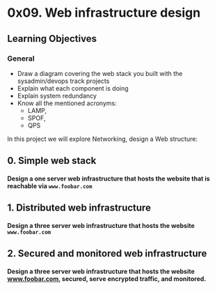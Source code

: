 # 0x09. Web infrastructure design

## Learning Objectives

### General
* Draw a diagram covering the web stack you built with the sysadmin/devops track projects
* Explain what each component is doing
* Explain system redundancy
* Know all the mentioned acronyms:
     * LAMP,
     * SPOF,
     * QPS

In this project we will explore Networking, design a Web structure:

## 0. Simple web stack
#### Design a one server web infrastructure that hosts the website that is reachable via ``www.foobar.com``

## 1. Distributed web infrastructure
#### Design a three server web infrastructure that hosts the website ``www.foobar.com``

## 2. Secured and monitored web infrastructure

#### Design a three server web infrastructure that hosts the website www.foobar.com, secured, serve encrypted traffic, and monitored.
